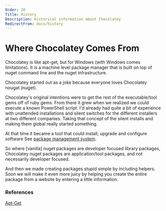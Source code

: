 ```yaml
---
Order: 20
Title: History
Description: Historical information about Chocolatey
RedirectFrom: docs/history
---
```


# Where Chocolatey Comes From
Chocolatey is like apt-get, but for Windows (with Windows comes limitations). It is a machine level package manager that is built on top of nuget command line and the nuget infrastructure.

Chocolatey started out as a joke because everyone loves Chocolatey nougat (nuget).

Chocolatey's original intentions were to get the rest of the executable/tool gems off of ruby gems. From there it grew when we realized we could execute a known PowerShell script. I'd already had quite a bit of experience with unattended installations and silent switches for the different installers at two different companies.  Taking that concept of the silent installs and making them global really started something.

At that time it became a tool that could install, upgrade and configure software See [package management system](http://en.wikipedia.org/wiki/Package_management_system).

So where [vanilla] nuget packages are developer focused library packages, Chocolatey nuget packages are application/tool packages, and not necessarily developer focused.

And then we made creating packages stupid simple by including helpers.  Soon we will make it even more juicy by helping you create the entire package from a website by entering a little information.

### References
[Apt-Get](http://en.wikipedia.org/wiki/Apt-get)